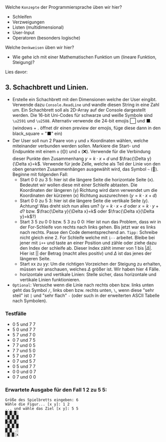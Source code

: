 Welche ``Konzepte`` der Programmiersprache üben wir hier?
* Schleifen
* Verzweigungen
* Listen (multidimensional)
* User-Input
* Operatoren (besonders logische)

Welche ``Denkweisen`` üben wir hier?
* Wie gehe ich mit einer Mathematischen Funktion um (lineare Funktion, Steigung)?

Lies davor:

## 3. Schachbrett und Linien.
* Erstelle ein Schachbrett mit den Dimensionen welche der User eingibt. Verwende dazu `Console.ReadLine` und wandle diesen String in eine Zahl um.
Ein Schachbrett soll als 2D-Array auf der Console dargestellt werden. Die 16-bit Uni-Codes für schwarze und weiße Symbole sind `\u2591` und `\u2588`. Alternativ verwende die 24-bit emojis ⬜ und ⬛. (windows + . öffnet dir einen preview der emojis, füge diese dann in den black_square = "⬛" ein)
* Der User soll nun 2 Paare von `y` und `x` Koordinaten wählen, welche miteinander verbunden werden sollen. Markiere die Start- und Endpunkte mit einem `o` (🟡) und `x` (❌). Verwende für die Verbindung dieser Punkte den Zusammenhang $y=k\cdot x+d$ und $\frac{\Delta y}{\Delta x}=k$. Verwende für jede Zelle, welche als Teil der Linie von den oben genannten Zusammenhängen ausgewählt wird, das Symbol `~` (🔸).
Beginne mit folgenden Fall:
    * Start 0 0 zu 3 5: hier ist die längere Seite die horizontale Seite (x). Bedeutet wir wollen diese mit einer Schleife abtasten. Die Koordinaten der längeren (y) Richtung wird dann verwendet um die Koordinaten der kürzeren (x) Richtung auszurechnen ($y=k\cdot x+d$)
    * Start 0 0 zu 5 3: hier ist die längere Seite die vertikale Seite (y). Achtung! Was dreht sich nun alles um? ($y=k\cdot x+d$ oder $x=k\cdot y+d$? bzw. $\frac{\Delta y}{\Delta x}=k$ oder $\frac{\Delta x}{\Delta y}=k$?)
    * Start 3 5 zu 0 0 bzw. 5 3 zu 0 0: Hier ist nun das Problem, dass wir in der For-Schleife von rechts nach links gehen. Bis jetzt war es links nach rechts. Passe den Code dementsprechend an. `Tipp:` Schreibe nicht gleich eine 2. For Schleife welche mit `i--` arbeitet. Bleibe bei jener mit `i++` und taste an einer Position und zähle oder ziehe dazu den Index der schleife ab. Dieser Index zählt immer von $1$ bis $|\Delta|$. Hier ist $||$ der Betrag (macht alles positiv) und $\Delta$ ist das jenes der längeren Seite.
    * Start xx zu yy: Um die richtigen Vorzeichen der Steigung zu erhalten, müssen wir anschauen, welches $\Delta$ größer ist. Wir haben hier 4 Fälle.  
    * horizontale und vertikale Linien: Stelle sicher, dass horizontale und vertikale Linien funktionieren.
* ``Optional``: Versuche wenn die Linie nach rechts oben bzw. links unten geht das Symbol `/`, links oben bzw. rechts unten, `\`, wenn diese "sehr steil" ist `|` und "sehr flach" `-` (oder such in der erweiterten ASCII Tabelle nach Symbolen). 

### Testfälle
- 0 5 und 7 7
- 5 0 und 7 7
- 5 7 und 7 0
- 0 7 und 7 5
- 7 7 und 0 5
- 7 7 und 5 0
- 5 7 und 0 7
- 0 7 und 5 7
- 0 5 und 7 7
- 0 0 und 0 7
- 0 7 und 0 0

### Erwartete Ausgabe für den Fall 1 2 zu 5 5:
```Größe des Spielbretts eingeben: 6
Größe des Spielbretts eingeben: 6
Wähle die Figur... [x y]: 1 2
... und wähle das Ziel [x y]: 5 5
█░█░█░
░█░█░█
█o█░█░
░█.█░█
█░█..░
░█░█░x
```